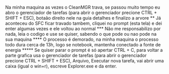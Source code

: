 Na minha maquina as vezes o CleanMGR trava, se passou muito tempo eu abro o gerenciador de tarefas (para abrir o gerenciador precione CTRL + SHIFT + ESC), botaão direito nele na guia detalhes e finalizo a arvore
** Já aconteceu do SFC ficar travado tambem, cliquei no prompt (esta tela) e dei enter algumas vezes e ele voltou ao normal
*** Não me responsabilizo por nada, leia o codigo e use se quiser, sabendo o que pode ou nao pode na sua maquina
**** O processo é demorado, na minha maquina o processo todo dura cerca de 13h, logo se notebook, mantenha conectado a fonte de energia
***** Se quiser parar o prompt é só apertar CTRL + C, para voltar a parte grafica usa o gerenciador de tarefas (para abrir o gerenciador precione CTRL + SHIFT + ESC), Arquivo, Executar nova tarefa, vai abrir uma caixa (igual o win+r), escreve Explorer.exe e da enter.
